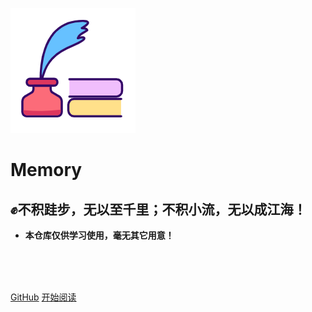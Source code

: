 ![logo](_media/logo.png)

# Memory

## ✊不积跬步，无以至千里；不积小流，无以成江海！

- **本仓库仅供学习使用，毫无其它用意！**

<br>

<br>

<span id="busuanzi_container_site_pv" style='display:none'>
    👁️ 本站总访问量：<span id="busuanzi_value_site_pv"></span> 次
</span>
<span id="busuanzi_container_site_uv" style='display:none'>
    | 👨‍🎓️ 本站总访客数：<span id="busuanzi_value_site_uv"></span> 人
</span>

<br>

[GitHub](<https://github.com/gyz296641164/gyz296641164.github.io>)
[开始阅读](/catalogs)